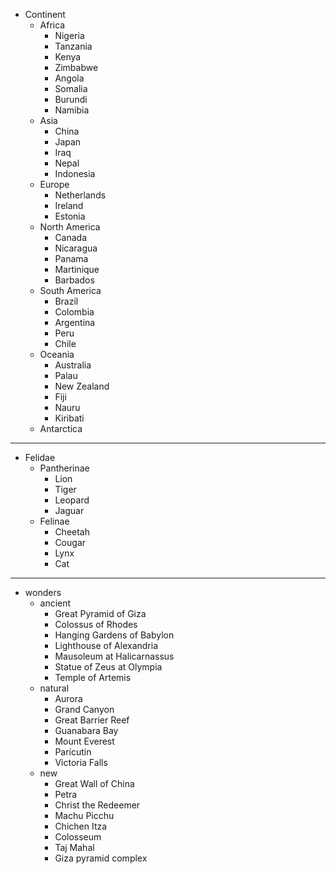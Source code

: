- Continent
    - Africa
        - Nigeria
        - Tanzania
        - Kenya
        - Zimbabwe
        - Angola
        - Somalia
        - Burundi
        - Namibia
    - Asia
        - China
        - Japan
        - Iraq
        - Nepal
        - Indonesia
    - Europe
        - Netherlands
        - Ireland
        - Estonia
    - North America
        - Canada
        - Nicaragua
        - Panama
        - Martinique
        - Barbados
    - South America
        - Brazil
        - Colombia
        - Argentina
        - Peru
        - Chile
    - Oceania
        - Australia
        - Palau
        - New Zealand
        - Fiji
        - Nauru
        - Kiribati
    - Antarctica

---

- Felidae
    - Pantherinae
        - Lion
        - Tiger
        - Leopard
        - Jaguar
    - Felinae
        - Cheetah
        - Cougar
        - Lynx
        - Cat

---

- wonders
  - ancient
      - Great Pyramid of Giza
      - Colossus of Rhodes
      - Hanging Gardens of Babylon
      - Lighthouse of Alexandria
      - Mausoleum at Halicarnassus
      - Statue of Zeus at Olympia
      - Temple of Artemis
  - natural
      - Aurora
      - Grand Canyon
      - Great Barrier Reef
      - Guanabara Bay
      - Mount Everest
      - Parícutin
      - Victoria Falls
  - new
      - Great Wall of China
      - Petra
      - Christ the Redeemer
      - Machu Picchu
      - Chichen Itza
      - Colosseum
      - Taj Mahal
      - Giza pyramid complex